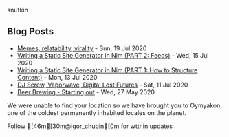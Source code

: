 snufkin

## Blog Posts
<!-- blog starts -->
* [Memes, relatability, virality](https://snufk.in/blog/memes-relatability-virality.html) - Sun, 19 Jul 2020
* [Writing a Static Site Generator in Nim (PART 2: Feeds)](https://snufk.in/blog/ssg-2.html) - Wed, 15 Jul 2020
* [Writing a Static Site Generator in Nim (PART 1: How to Structure Content)](https://snufk.in/blog/ssg-1.html) - Mon, 13 Jul 2020
* [DJ Screw, Vaporwave, Digital Lost Futures](https://snufk.in/blog/vaporwave.html) - Sat, 11 Jul 2020
* [Beer Brewing - Starting out](https://snufk.in/blog/beer-1.html) - Wed, 27 May 2020
<!-- blog ends -->

<p align="center">
<!-- moon starts -->

We were unable to find your location
so we have brought you to Oymyakon,
one of the coldest permanently inhabited locales on the planet.

Follow [46m[30m@igor_chubin[0m for wttr.in updates

<!-- moon ends -->
</p>
